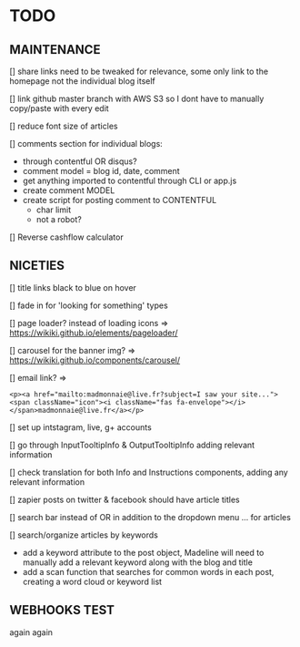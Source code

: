 # **TODO**

## **MAINTENANCE**
  [] share links need to be tweaked for relevance, some only link to the homepage not the individual blog itself

  [] link github master branch with AWS S3 so I dont have to manually copy/paste with every edit

  [] reduce font size of articles

  [] comments section for individual blogs:
  * through contentful OR disqus?
  * comment model = blog id, date, comment
  * get anything imported to contentful through CLI or app.js
  * create comment MODEL
  * create script for posting comment to CONTENTFUL
    * char limit
    * not a robot?

  [] Reverse cashflow calculator

## **NICETIES**
  [] title links black to blue on hover

  [] fade in for 'looking for something' types

  [] page loader? instead of loading icons => https://wikiki.github.io/elements/pageloader/

  [] carousel for the banner img? => https://wikiki.github.io/components/carousel/

  [] email link? =>

  `<p><a href="mailto:madmonnaie@live.fr?subject=I saw your site..."><span className="icon"><i
  className="fas fa-envelope"></i></span>madmonnaie@live.fr</a></p>`

  [] set up intstagram, live, g+ accounts

  [] go through InputTooltipInfo  & OutputTooltipInfo adding relevant information

  [] check translation for both Info and Instructions components, adding any relevant information

  [] zapier posts on twitter & facebook should have article titles

  [] search bar instead of OR in addition to the dropdown menu ... for articles

  [] search/organize articles by keywords
  * add a keyword attribute to the post object, Madeline will need to manually add a relevant keyword along with the blog and title
  * add a scan function that searches for common words in each post, creating a word cloud or keyword list

## **WEBHOOKS TEST**
again
again
